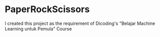 # PaperRockScissors
I created this project as the requirement of Dicoding's "Belajar Machine Learning untuk Pemula" Course
